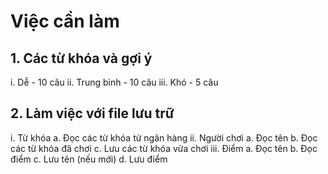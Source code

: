 # Việc cần làm

## 1. Các từ khóa và gợi ý
i. Dễ - 10 câu
ii. Trung bình - 10 câu
iii. Khó - 5 câu

## 2. Làm việc với file lưu trữ
i. Từ khóa
    a. Đọc các từ khóa từ ngân hàng
ii. Người chơi
	a. Đọc tên
	b. Đọc các từ khóa đã chơi
	c. Lưu các từ khóa vừa chơi
iii. Điểm
    a. Đọc tên
    b. Đọc điểm
    c. Lưu tên (nếu mới)
    d. Lưu điểm
      
